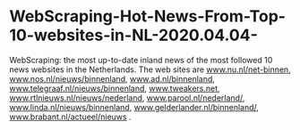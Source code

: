 # WebScraping-Hot-News-From-Top-10-websites-in-NL-2020.04.04-
WebScraping: the most up-to-date inland news of the most followed 10 news websites  in the Netherlands. The web sites are
  www.nu.nl/net-binnen, 
  www.nos.nl/nieuws/binnenland, 
  www.ad.nl/binnenland, 
  www.telegraaf.nl/nieuws/binnenland, 
  www.tweakers.net, 
  www.rtlnieuws.nl/nieuws/nederland, 
  www.parool.nl/nederland/, 
  www.linda.nl/nieuws/binnenland, 
  www.gelderlander.nl/binnenland/, 
  www.brabant.nl/actueel/nieuws .
